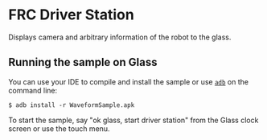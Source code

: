 FRC Driver Station
========

Displays camera and arbitrary information of the robot to the glass. 


## Running the sample on Glass

You can use your IDE to compile and install the sample or use
[`adb`](https://developer.android.com/tools/help/adb.html)
on the command line:

    $ adb install -r WaveformSample.apk

To start the sample, say "ok glass, start driver station" from the Glass clock
screen or use the touch menu.
